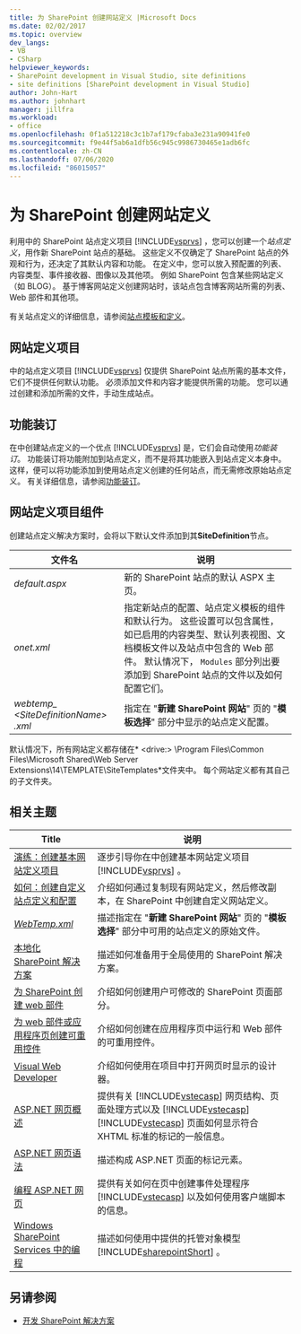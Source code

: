 ```yaml
---
title: 为 SharePoint 创建网站定义 |Microsoft Docs
ms.date: 02/02/2017
ms.topic: overview
dev_langs:
- VB
- CSharp
helpviewer_keywords:
- SharePoint development in Visual Studio, site definitions
- site definitions [SharePoint development in Visual Studio]
author: John-Hart
ms.author: johnhart
manager: jillfra
ms.workload:
- office
ms.openlocfilehash: 0f1a512218c3c1b7af179cfaba3e231a90941fe0
ms.sourcegitcommit: f9e44f5ab6a1dfb56c945c9986730465e1adb6fc
ms.contentlocale: zh-CN
ms.lasthandoff: 07/06/2020
ms.locfileid: "86015057"
---
```

# <a name="create-site-definitions-for-sharepoint"></a>为 SharePoint 创建网站定义
  利用中的 SharePoint 站点定义项目 [!INCLUDE[vsprvs](../sharepoint/includes/vsprvs-md.md)] ，您可以创建一个*站点定义*，用作新 SharePoint 站点的基础。 这些定义不仅确定了 SharePoint 站点的外观和行为，还决定了其默认内容和功能。 在定义中，您可以放入预配置的列表、内容类型、事件接收器、图像以及其他项。 例如 SharePoint 包含某些网站定义（如 BLOG）。 基于博客网站定义创建网站时，该站点包含博客网站所需的列表、Web 部件和其他项。

 有关站点定义的详细信息，请参阅[站点模板和定义](/previous-versions/office/developer/sharepoint-2010/ms434313(v=office.14))。

## <a name="site-definition-projects"></a>网站定义项目
 中的站点定义项目 [!INCLUDE[vsprvs](../sharepoint/includes/vsprvs-md.md)] 仅提供 SharePoint 站点所需的基本文件，它们不提供任何默认功能。 必须添加文件和内容才能提供所需的功能。 您可以通过创建和添加所需的文件，手动生成站点。

## <a name="feature-stapling"></a>功能装订
 在中创建站点定义的一个优点 [!INCLUDE[vsprvs](../sharepoint/includes/vsprvs-md.md)] 是，它们会自动使用*功能装订*。 功能装订将功能附加到站点定义，而不是将其功能嵌入到站点定义本身中。 这样，便可以将功能添加到使用站点定义创建的任何站点，而无需修改原始站点定义。 有关详细信息，请参阅[功能装订](/previous-versions/office/developer/sharepoint-2007/bb861862(v=office.12))。

## <a name="site-definition-project-components"></a>网站定义项目组件
 创建站点定义解决方案时，会将以下默认文件添加到其**SiteDefinition**节点。

|文件名|说明|
|---------------|-----------------|
|*default.aspx*|新的 SharePoint 站点的默认 ASPX 主页。|
|*onet.xml*|指定新站点的配置、站点定义模板的组件和默认行为。 这些设置可以包含属性，如已启用的内容类型、默认列表视图、文档模板文件以及站点中包含的 Web 部件。 默认情况下， `Modules` 部分列出要添加到 SharePoint 站点的文件以及如何配置它们。|
|*webtemp_ \<SiteDefinitionName> .xml*|指定在 "**新建 SharePoint 网站**" 页的 "**模板选择**" 部分中显示的站点定义配置。|

 默认情况下，所有网站定义都存储在* \<drive:> \Program Files\Common Files\Microsoft Shared\Web Server Extensions\14\TEMPLATE\SiteTemplates*文件夹中。 每个网站定义都有其自己的子文件夹。

## <a name="related-topics"></a>相关主题

|Title|说明|
|-----------|-----------------|
|[演练：创建基本网站定义项目](../sharepoint/walkthrough-create-a-basic-site-definition-project.md)|逐步引导你在中创建基本网站定义项目 [!INCLUDE[vsprvs](../sharepoint/includes/vsprvs-md.md)] 。|
|[如何：创建自定义站点定义和配置](/previous-versions/office/developer/sharepoint-2010/ms454677(v=office.14))|介绍如何通过复制现有网站定义，然后修改副本，在 SharePoint 中创建自定义网站定义。|
|[*WebTemp.xml*](/previous-versions/office/developer/sharepoint-2010/ms447717(v=office.14))|描述指定在 "**新建 SharePoint 网站**" 页的 "**模板选择**" 部分中可用的站点定义的原始文件。|
|[本地化 SharePoint 解决方案](../sharepoint/localizing-sharepoint-solutions.md)|描述如何准备用于全局使用的 SharePoint 解决方案。|
|[为 SharePoint 创建 web 部件](../sharepoint/creating-web-parts-for-sharepoint.md)|介绍如何创建用户可修改的 SharePoint 页面部分。|
|[为 web 部件或应用程序页创建可重用控件](../sharepoint/creating-reusable-controls-for-web-parts-or-application-pages.md)|介绍如何创建在应用程序页中运行和 Web 部件的可重用控件。|
|[Visual Web Developer](/previous-versions/visualstudio/visual-studio-2010/ms178093(v=vs.100))|介绍如何使用在项目中打开网页时显示的设计器。|
|[ASP.NET 网页概述](/previous-versions/aspnet/428509ah(v=vs.100))|提供有关 [!INCLUDE[vstecasp](../sharepoint/includes/vstecasp-md.md)] 网页结构、页面处理方式以及 [!INCLUDE[vstecasp](../sharepoint/includes/vstecasp-md.md)] [!INCLUDE[vstecasp](../sharepoint/includes/vstecasp-md.md)] 页面如何显示符合 XHTML 标准的标记的一般信息。|
|[ASP.NET 网页语法](/previous-versions/aspnet/k33801s3(v=vs.100))|描述构成 ASP.NET 页面的标记元素。|
|[编程 ASP.NET 网页](/previous-versions/aspnet/0yt4zca8(v=vs.100))|提供有关如何在页中创建事件处理程序 [!INCLUDE[vstecasp](../sharepoint/includes/vstecasp-md.md)] 以及如何使用客户端脚本的信息。|
|[Windows SharePoint Services 中的编程](/previous-versions/office/developer/sharepoint-services/ms430674(v=office.12))|描述如何使用中提供的托管对象模型 [!INCLUDE[sharepointShort](../sharepoint/includes/sharepointshort-md.md)] 。|

## <a name="see-also"></a>另请参阅
- [开发 SharePoint 解决方案](../sharepoint/developing-sharepoint-solutions.md)
